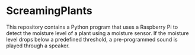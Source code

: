# ScreamingPlants
This repository contains a Python program that uses a Raspberry Pi to detect the moisture level of a plant using a moisture sensor. If the moisture level drops below a predefined threshold, a pre-programmed sound is played through a speaker.
